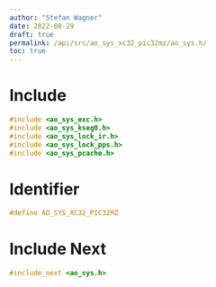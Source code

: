 ```yaml
---
author: "Stefan Wagner"
date: 2022-08-29
draft: true
permalink: /api/src/ao_sys_xc32_pic32mz/ao_sys.h/
toc: true
---
```


# Include

```c
#include <ao_sys_exc.h>
#include <ao_sys_kseg0.h>
#include <ao_sys_lock_ir.h>
#include <ao_sys_lock_pps.h>
#include <ao_sys_pcache.h>
```

# Identifier

```c
#define AO_SYS_XC32_PIC32MZ
```

# Include Next

```c
#include_next <ao_sys.h>
```

